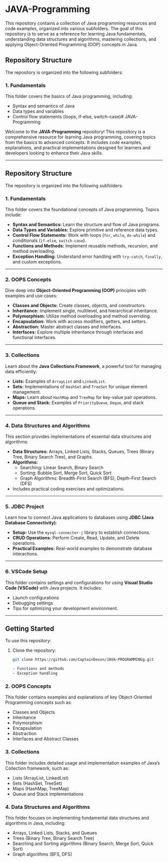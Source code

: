 # JAVA-Programming

This repository contains a collection of Java programming resources and code examples, organized into various subfolders. The goal of this repository is to serve as a reference for learning Java fundamentals, understanding data structures and algorithms, mastering collections, and applying Object-Oriented Programming (OOP) concepts in Java.

## Repository Structure

The repository is organized into the following subfolders:

### 1. **Fundamentals**
   This folder covers the basics of Java programming, including:
   - Syntax and semantics of Java
   - Data types and variables
   - Control flow statements (loops, if-else, switch-case)# JAVA-Programming

Welcome to the **JAVA-Programming** repository! This repository is a comprehensive resource for learning Java programming, covering topics from the basics to advanced concepts. It includes code examples, explanations, and practical implementations designed for learners and developers looking to enhance their Java skills.

---

## Repository Structure

The repository is organized into the following subfolders:

### 1. **Fundamentals**
   This folder covers the foundational concepts of Java programming. Topics include:
   - **Syntax and Semantics:** Learn the structure and flow of Java programs.
   - **Data Types and Variables:** Explore primitive and reference data types.
   - **Control Flow Statements:** Work with loops (`for`, `while`, `do-while`) and conditionals (`if-else`, `switch-case`).
   - **Functions and Methods:** Implement reusable methods, recursion, and method overloading.
   - **Exception Handling:** Understand error handling with `try-catch`, `finally`, and custom exceptions.

---

### 2. **OOPS Concepts**
   Dive deep into **Object-Oriented Programming (OOP)** principles with examples and use cases:
   - **Classes and Objects:** Create classes, objects, and constructors.
   - **Inheritance:** Implement single, multilevel, and hierarchical inheritance.
   - **Polymorphism:** Utilize method overloading and method overriding.
   - **Encapsulation:** Work with access modifiers, getters, and setters.
   - **Abstraction:** Master abstract classes and interfaces.
   - **Interfaces:** Explore multiple inheritance through interfaces and functional interfaces.

---

### 3. **Collections**
   Learn about the **Java Collections Framework**, a powerful tool for managing data efficiently:
   - **Lists:** Examples of `ArrayList` and `LinkedList`.
   - **Sets:** Implementations of `HashSet` and `TreeSet` for unique element management.
   - **Maps:** Learn about `HashMap` and `TreeMap` for key-value pair operations.
   - **Queue and Stack:** Examples of `PriorityQueue`, `Deque`, and stack operations.

---

### 4. **Data Structures and Algorithms**
   This section provides implementations of essential data structures and algorithms:
   - **Data Structures:** Arrays, Linked Lists, Stacks, Queues, Trees (Binary Tree, Binary Search Tree), and Graphs.
   - **Algorithms:**
     - Searching: Linear Search, Binary Search
     - Sorting: Bubble Sort, Merge Sort, Quick Sort
     - Graph Algorithms: Breadth-First Search (BFS), Depth-First Search (DFS)
   - Includes practical coding exercises and optimizations.

---

### 5. **JDBC Project**
   Learn how to connect Java applications to databases using **JDBC (Java Database Connectivity)**:
   - **Setup:** Use the `mysql-connector-j` library to establish connections.
   - **CRUD Operations:** Perform Create, Read, Update, and Delete operations.
   - **Practical Examples:** Real-world examples to demonstrate database interactions.

---

### 6. **VSCode Setup**
   This folder contains settings and configurations for using **Visual Studio Code (VSCode)** with Java projects. It includes:
   - Launch configurations
   - Debugging settings
   - Tips for optimizing your development environment.

---

## Getting Started

To use this repository:
1. Clone the repository:
   ```bash
   git clone https://github.com/CaptainDevon/JAVA-PROGRAMMINGg.git

   - Functions and methods
   - Exception handling

### 2. **OOPS Concepts**
   This folder contains examples and explanations of key Object-Oriented Programming concepts such as:
   - Classes and Objects
   - Inheritance
   - Polymorphism
   - Encapsulation
   - Abstraction
   - Interfaces and Abstract Classes

### 3. **Collections**
   This folder includes detailed usage and implementation examples of Java’s Collection framework, such as:
   - Lists (ArrayList, LinkedList)
   - Sets (HashSet, TreeSet)
   - Maps (HashMap, TreeMap)
   - Queue and Stack implementations

### 4. **Data Structures and Algorithms**
   This folder focuses on implementing fundamental data structures and algorithms in Java, including:
   - Arrays, Linked Lists, Stacks, and Queues
   - Trees (Binary Tree, Binary Search Tree)
   - Searching and Sorting algorithms (Binary Search, Merge Sort, Quick Sort)
   - Graph algorithms (BFS, DFS)


